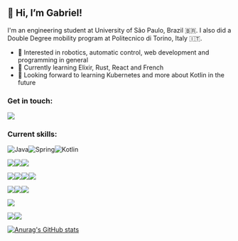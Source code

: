 ## 👋 Hi, I’m Gabriel!

I'm an engineering student at University of São Paulo, Brazil 🇧🇷. 
I also did a Double Degree mobility program at Politecnico di Torino, Italy 🇮🇹.

- 👀 Interested in robotics, automatic control, web development and programming in general
- 🌱 Currently learning Elixir, Rust, React and French
- 🔮 Looking forward to learning Kubernetes and more about Kotlin in the future

### Get in touch:

<a href="https://www.linkedin.com/in/gabriel-l-rodrigues/"><img src="https://img.shields.io/badge/LinkedIn-0077B5?style=for-the-badge&logo=linkedin&logoColor=white"></a>

### Current skills:
<!--
  Getting the icons: 
    - https://github.com/badges/shields/blob/master/doc/logos.md
    - https://simpleicons.org/
-->

<img src="https://img.shields.io/badge/Java-ED8B00?style=for-the-badge&logo=java&logoColor=white" alt="Java"><img src="https://img.shields.io/badge/Spring-6DB33F?style=for-the-badge&logo=spring&logoColor=white" alt="Spring"><img src="https://img.shields.io/badge/Kotlin-7F52FF?&style=for-the-badge&logo=kotlin&logoColor=white" alt="Kotlin">

<img src="https://img.shields.io/badge/Python-3776AB?style=for-the-badge&logo=python&logoColor=white"><img src="https://img.shields.io/badge/Pandas-150458?style=for-the-badge&logo=pandas&logoColor=white"><img src="https://img.shields.io/badge/Tensorflow-FF6F00?style=for-the-badge&logo=tensorflow&logoColor=white">

<img src="https://img.shields.io/badge/JavaScript-323330?style=for-the-badge&logo=javascript&logoColor=F7DF1E"><img src="https://img.shields.io/badge/TypeScript-007ACC?style=for-the-badge&logo=typescript&logoColor=white"><img src="https://img.shields.io/badge/React-20232A?style=for-the-badge&logo=react&logoColor=61DAFB"><img src="https://img.shields.io/badge/NextJS-000000?style=for-the-badge&logo=nextdotjs&logoColor=white">

<img src="https://img.shields.io/badge/C-A8B9CC?style=for-the-badge&logo=c&logoColor=black"><img src="https://img.shields.io/badge/C%2B%2B-00599C?style=for-the-badge&logo=c%2B%2B&logoColor=white"><img src="https://img.shields.io/badge/Rust-000000?style=for-the-badge&logo=rust&logoColor=white">

<img src="https://img.shields.io/badge/Elixir-4B275F?style=for-the-badge&logo=elixir&logoColor=white">

<img src="https://img.shields.io/badge/MATLAB-CC0000?style=for-the-badge&logo=mathworks&logoColor=white"><img src="https://img.shields.io/badge/Simulink-1000AA?style=for-the-badge&logoColor=white">

  [![Anurag's GitHub stats](https://github-readme-stats.vercel.app/api?username=mrgalopes&hide=contribs&theme=onedark)](https://github.com/anuraghazra/github-readme-stats)
  
